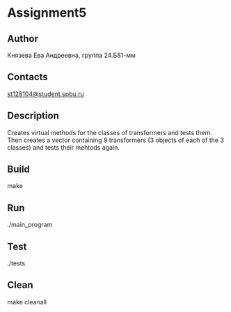 # Assignment5

## Author
Князева Ева Андреевна, группа 24.Б81-мм

## Contacts
st128104@student.spbu.ru

## Description
Creates virtual methods for the classes of transformers and tests them. Then creates a vector containing 9 transformers (3 objects of each of the 3 classes) and tests their mehtods again.

## Build
make

## Run
./main_program

## Test
./tests

## Clean
make cleanall

